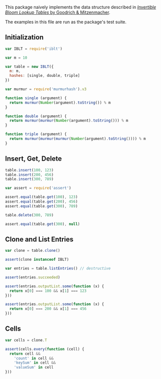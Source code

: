 This package naively implements the data structure described in [_Invertible Bloom Lookup Tables_ by Goodrich & Mitzenmacher](https://arxiv.org/abs/1101.2245).

The examples in this file are run as the package's test suite.

## Initialization

```javascript
var IBLT = require('iblt')

var m = 10

var table = new IBLT({
  m: m,
  hashes: [single, double, triple]
})

var murmur = require('murmurhash').v3

function single (argument) {
  return murmur(Number(argument).toString()) % m
}

function double (argument) {
  return murmur(murmur(Number(argument).toString())) % m
}

function triple (argument) {
  return murmur(murmur(murmur(Number(argument).toString()))) % m
}
```

## Insert, Get, Delete

```javascript
table.insert(100, 123)
table.insert(200, 456)
table.insert(300, 789)

var assert = require('assert')

assert.equal(table.get(100), 123)
assert.equal(table.get(200), 456)
assert.equal(table.get(300), 789)

table.delete(300, 789)

assert.equal(table.get(300), null)
```

## Clone and List Entries

```javascript
var clone = table.clone()

assert(clone instanceof IBLT)

var entries = table.listEntries() // destructive

assert(entries.succeeded)

assert(entries.outputList.some(function (x) {
  return x[0] === 100 && x[1] === 123
}))

assert(entries.outputList.some(function (x) {
  return x[0] === 200 && x[1] === 456
}))
```

## Cells

```javascript
var cells = clone.T

assert(cells.every(function (cell) {
  return cell &&
    'count' in cell &&
    'keySum' in cell &&
    'valueSum' in cell
}))
```
